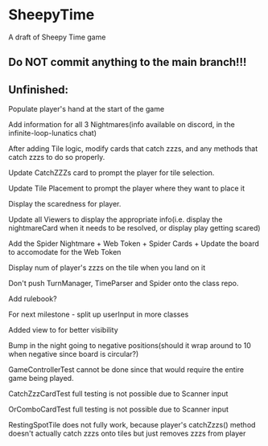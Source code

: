 # SheepyTime

A draft of Sheepy Time game

## Do NOT commit anything to the main branch!!!

## Unfinished:

Populate player's hand at the start of the game <!-- Resolved-->

Add information for all 3 Nightmares(info available on discord, in the infinite-loop-lunatics chat) <!-- Resolved -->

After adding Tile logic, modify cards that catch zzzs, and any methods that catch zzzs to do so properly. <!-- Resolved -->

Update CatchZZZs card to prompt the player for tile selection. <!-- Resolved -->

Update Tile Placement to prompt the player where they want to place it <!-- Resolved -->

Display the scaredness for player. <!-- Resolved -->

Update all Viewers to display the appropriate info(i.e. display the nightmareCard when it needs to be resolved, or display play getting scared) <!-- Resolved -->

Add the Spider Nightmare + Web Token + Spider Cards + Update the board to accomodate for the Web Token

Display num of player's zzzs on the tile when you land on it

Don't push TurnManager, TimeParser and Spider onto the class repo.

Add rulebook?

For next milestone - split up userInput in more classes

Added view to for better visibility

Bump in the night going to negative positions(should it wrap around to 10 when negative since board is circular?)

GameControllerTest cannot be done since that would require the entire game being played.

CatchZzzCardTest full testing is not possible due to Scanner input

OrComboCardTest full testing is not possible due to Scanner input

RestingSpotTile does not fully work, because player's catchZzzs() method doesn't actually catch zzzs onto tiles but just removes zzzs from player
